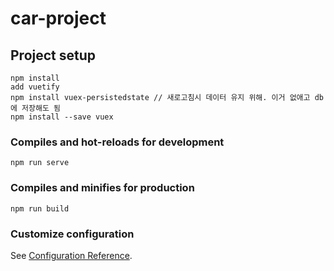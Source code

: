# car-project

## Project setup
```
npm install
add vuetify
npm install vuex-persistedstate // 새로고침시 데이터 유지 위해. 이거 없애고 db에 저장해도 됨
npm install --save vuex
```

### Compiles and hot-reloads for development
```
npm run serve
```

### Compiles and minifies for production
```
npm run build
```

### Customize configuration
See [Configuration Reference](https://cli.vuejs.org/config/).
